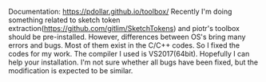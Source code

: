 Documentation: https://pdollar.github.io/toolbox/
Recently I'm doing something related to sketch token extraction(https://github.com/gitlim/SketchTokens) and piotr's toolbox should be pre-installed. However, differences between OS's bring many errors and bugs. Most of them exist in the C/C++ codes. So I fixed the codes for my work. The compiler I used is VS2017(64bit). Hopefully I can help your installation. I'm not sure whether all bugs have been fixed, but the modification is expected to be similar.
